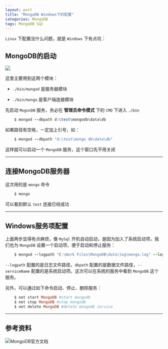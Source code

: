 ```yaml
---
layout: post
title: "MongoDB Windows下的配置"
categories: MongoDB
tags: MongoDB Sql
---
```


`Linux` 下配置没什么问题，就是 `Windows` 下有点坑：

## MongoDB的启动

![](http://7xr2ek.com1.z0.glb.clouddn.com/blog/image/mongo-comp.png)

这里主要用到这两个模块：

* `./bin/mongod` 是服务器模块

* `./bin/mongo` 是客户端连接模块

先启动 `MogonDB` 服务，务必在 **管理员命令模式** 下的 `CMD` 下进入 `./bin`

```ruby
    $ mongod --dbpath d:\test\mongodb\data\db
```

如果路径有空格，一定加上引号，如：

```ruby
    $ mongod --dbpath "d:\test\mongo db\data\db"
```

这样就可以启动一个 `MongoDB` 服务，这个窗口先不用关闭

---

## 连接MongoDB服务器

这次用的是 `mongo` 命令

```ruby
    $ mongo
```

可以看到默认 `test` 连接已经成功

---

## Windows服务项配置

上面两步显得有点麻烦，像 `MySql` 开机自动启动，是因为加入了系统启动项，我们也为 `MongoDB` 设置一个启动项，便于启动和停止服务：

```ruby
    $ mongod --logpath "E:\Work Files\MongoDB\data\log\mongo.log" --logappend --dbpath "E:\Work Files\MongoDB\data\db" --directoryperdb --serviceName MongoDB --install
```

`--logpath` 配置的是日志文件路径，`dbpath` 配置的是数据文件路径，`--serviceName` 配置的是系统启动项。这次可以在系统的服务中看到 `MongoDB` 这个服务。

另外，可以通过如下命令启动、停止、删除服务：

```ruby
    $ net start MongoDB #start mongodb
    $ net stop MongoDB #stop mongodb
    $ net delete MongoDB #delete mongodb service
```

---

## 参考资料

![MongoDB官方文档](https://docs.mongodb.com/manual/tutorial/install-mongodb-on-windows/)
